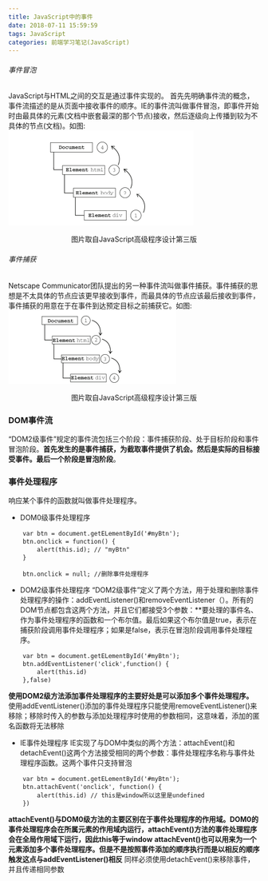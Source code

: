 ```yaml
---
title: JavaScript中的事件
date: 2018-07-11 15:59:59
tags: JavaScript
categories: 前端学习笔记(JavaScript)
---
```

###### 事件冒泡
JavaScript与HTML之间的交互是通过事件实现的。
首先先明确事件流的概念，事件流描述的是从页面中接收事件的顺序。IE的事件流叫做事件冒泡，即事件开始时由最具体的元素(文档中嵌套最深的那个节点)接收，然后逐级向上传播到较为不具体的节点(文档)。如图:![image](/images/event_bubble.png) <center>图片取自JavaScript高级程序设计第三版</center>

###### 事件捕获
Netscape Communicator团队提出的另一种事件流叫做事件捕获。事件捕获的思想是不太具体的节点应该更早接收到事件，而最具体的节点应该最后接收到事件，事件捕获的用意在于在事件到达预定目标之前捕获它。如图: ![image](/images/event_capture.png) <center>图片取自JavaScript高级程序设计第三版</center>


### DOM事件流

“DOM2级事件”规定的事件流包括三个阶段：事件捕获阶段、处于目标阶段和事件冒泡阶段。**首先发生的是事件捕获，为截取事件提供了机会。然后是实际的目标接受事件。最后一个阶段是冒泡阶段**。

### 事件处理程序
响应某个事件的函数就叫做事件处理程序。
- DOM0级事件处理程序
```
    var btn = document.getELementById('#myBtn');
    btn.onclick = function() {
        alert(this.id); // "myBtn"
    }

    btn.onclick = null; //删除事件处理程序
```
- DOM2级事件处理程序
“DOM2级事件”定义了两个方法，用于处理和删除事件处理程序的操作：addEventListener()和removeEventListener（）。所有的DOM节点都包含这两个方法，并且它们都接受3个参数：**要处理的事件名、作为事件处理程序的函数和一个布尔值。最后如果这个布尔值是true，表示在捕获阶段调用事件处理程序；如果是false，表示在冒泡阶段调用事件处理程序。
```
    var btn = document.getELementById('#myBtn');
    btn.addEventListener('click',function() {
        alert(this.id)
    },false)
```

**使用DOM2级方法添加事件处理程序的主要好处是可以添加多个事件处理程序。**
使用addEventListener()添加的事件处理程序只能使用removeEventListener()来移除；移除时传入的参数与添加处理程序时使用的参数相同，这意味着，添加的匿名函数将无法移除

- IE事件处理程序
IE实现了与DOM中类似的两个方法：attachEvent()和detachEvent()这两个方法接受相同的两个参数：事件处理程序名称与事件处理程序函数。这两个事件只支持冒泡
```
    var btn = document.getELementById('#myBtn');
    btn.attachEvent('onclick', function() {
        alert(this.id) // this是window所以这里是undefined
    })
```
**attachEvent()与DOM0级方法的主要区别在于事件处理程序的作用域。DOM0的事件处理程序会在所属元素的作用域内运行，attachEvent()方法的事件处理程序会在全局作用域下运行，因此this等于window**
**attachEvent()也可以用来为一个元素添加多个事件处理程序。但是不是按照事件添加的顺序执行而是以相反的顺序触发这点与addEventListener()相反**
同样必须使用detachEvent()来移除事件，并且传递相同参数